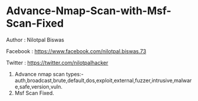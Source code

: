 # Advance-Nmap-Scan-with-Msf-Scan-Fixed
Author : Nilotpal Biswas

Facebook : https://www.facebook.com/nilotpal.biswas.73

Twitter : https://twitter.com/nilotpalhacker

1. Advance nmap scan types:- auth,broadcast,brute,default,dos,exploit,external,fuzzer,intrusive,malware,safe,version,vuln.
2. Msf Scan Fixed.
